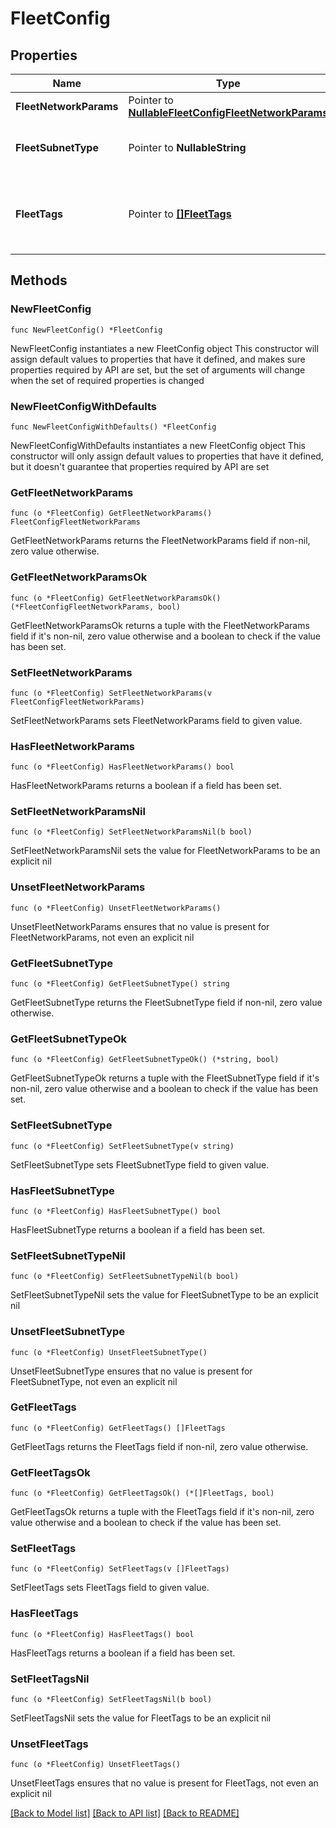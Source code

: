 # FleetConfig

## Properties

Name | Type | Description | Notes
------------ | ------------- | ------------- | -------------
**FleetNetworkParams** | Pointer to [**NullableFleetConfigFleetNetworkParams**](FleetConfigFleetNetworkParams.md) |  | [optional] 
**FleetSubnetType** | Pointer to **NullableString** | Specifies the subnet type of the fleet. | [optional] 
**FleetTags** | Pointer to [**[]FleetTags**](FleetTags.md) | Specifies the network security groups within above VPC. | [optional] 

## Methods

### NewFleetConfig

`func NewFleetConfig() *FleetConfig`

NewFleetConfig instantiates a new FleetConfig object
This constructor will assign default values to properties that have it defined,
and makes sure properties required by API are set, but the set of arguments
will change when the set of required properties is changed

### NewFleetConfigWithDefaults

`func NewFleetConfigWithDefaults() *FleetConfig`

NewFleetConfigWithDefaults instantiates a new FleetConfig object
This constructor will only assign default values to properties that have it defined,
but it doesn't guarantee that properties required by API are set

### GetFleetNetworkParams

`func (o *FleetConfig) GetFleetNetworkParams() FleetConfigFleetNetworkParams`

GetFleetNetworkParams returns the FleetNetworkParams field if non-nil, zero value otherwise.

### GetFleetNetworkParamsOk

`func (o *FleetConfig) GetFleetNetworkParamsOk() (*FleetConfigFleetNetworkParams, bool)`

GetFleetNetworkParamsOk returns a tuple with the FleetNetworkParams field if it's non-nil, zero value otherwise
and a boolean to check if the value has been set.

### SetFleetNetworkParams

`func (o *FleetConfig) SetFleetNetworkParams(v FleetConfigFleetNetworkParams)`

SetFleetNetworkParams sets FleetNetworkParams field to given value.

### HasFleetNetworkParams

`func (o *FleetConfig) HasFleetNetworkParams() bool`

HasFleetNetworkParams returns a boolean if a field has been set.

### SetFleetNetworkParamsNil

`func (o *FleetConfig) SetFleetNetworkParamsNil(b bool)`

 SetFleetNetworkParamsNil sets the value for FleetNetworkParams to be an explicit nil

### UnsetFleetNetworkParams
`func (o *FleetConfig) UnsetFleetNetworkParams()`

UnsetFleetNetworkParams ensures that no value is present for FleetNetworkParams, not even an explicit nil
### GetFleetSubnetType

`func (o *FleetConfig) GetFleetSubnetType() string`

GetFleetSubnetType returns the FleetSubnetType field if non-nil, zero value otherwise.

### GetFleetSubnetTypeOk

`func (o *FleetConfig) GetFleetSubnetTypeOk() (*string, bool)`

GetFleetSubnetTypeOk returns a tuple with the FleetSubnetType field if it's non-nil, zero value otherwise
and a boolean to check if the value has been set.

### SetFleetSubnetType

`func (o *FleetConfig) SetFleetSubnetType(v string)`

SetFleetSubnetType sets FleetSubnetType field to given value.

### HasFleetSubnetType

`func (o *FleetConfig) HasFleetSubnetType() bool`

HasFleetSubnetType returns a boolean if a field has been set.

### SetFleetSubnetTypeNil

`func (o *FleetConfig) SetFleetSubnetTypeNil(b bool)`

 SetFleetSubnetTypeNil sets the value for FleetSubnetType to be an explicit nil

### UnsetFleetSubnetType
`func (o *FleetConfig) UnsetFleetSubnetType()`

UnsetFleetSubnetType ensures that no value is present for FleetSubnetType, not even an explicit nil
### GetFleetTags

`func (o *FleetConfig) GetFleetTags() []FleetTags`

GetFleetTags returns the FleetTags field if non-nil, zero value otherwise.

### GetFleetTagsOk

`func (o *FleetConfig) GetFleetTagsOk() (*[]FleetTags, bool)`

GetFleetTagsOk returns a tuple with the FleetTags field if it's non-nil, zero value otherwise
and a boolean to check if the value has been set.

### SetFleetTags

`func (o *FleetConfig) SetFleetTags(v []FleetTags)`

SetFleetTags sets FleetTags field to given value.

### HasFleetTags

`func (o *FleetConfig) HasFleetTags() bool`

HasFleetTags returns a boolean if a field has been set.

### SetFleetTagsNil

`func (o *FleetConfig) SetFleetTagsNil(b bool)`

 SetFleetTagsNil sets the value for FleetTags to be an explicit nil

### UnsetFleetTags
`func (o *FleetConfig) UnsetFleetTags()`

UnsetFleetTags ensures that no value is present for FleetTags, not even an explicit nil

[[Back to Model list]](../README.md#documentation-for-models) [[Back to API list]](../README.md#documentation-for-api-endpoints) [[Back to README]](../README.md)


